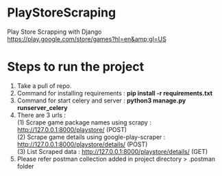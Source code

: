 # PlayStoreScraping
Play Store Scrapping with Django \
https://play.google.com/store/games?hl=en&amp;gl=US

# Steps to run the project
1. Take a pull of repo.
2. Command for installing requirements : **pip install -r requirements.txt**
3. Command for start celery and server : **python3 manage.py runserver_celery**
4. There are 3 urls :\
   (1) Scrape game package names using scrapy : http://127.0.0.1:8000/playstore/ (POST)\
   (2) Scrape game details using google-play-scraper : http://127.0.0.1:8000/playstore/details/ (POST)\
   (3) List Scraped data : http://127.0.0.1:8000/playstore/details/ (GET)
5. Please refer postman collection added in project directory > .postman folder